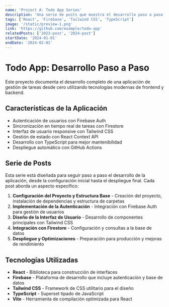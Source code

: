 ```yaml
---
name: 'Project A: Todo App Series'
description: 'Una serie de posts que muestra el desarrollo paso a paso de una aplicación de tareas usando React y Firebase.'
tags: ['React', 'Firebase', 'Tailwind CSS', 'TypeScript']
image: '/static/preview-1.png'
link: 'https://github.com/example/todo-app'
relatedPosts: ['2023-post', '2024-post']
startDate: '2024-01-01'
endDate: '2024-02-01'
---
```


# Todo App: Desarrollo Paso a Paso

Este proyecto documenta el desarrollo completo de una aplicación de gestión de tareas desde cero utilizando tecnologías modernas de frontend y backend.

## Características de la Aplicación

- Autenticación de usuarios con Firebase Auth
- Sincronización en tiempo real de tareas con Firestore
- Interfaz de usuario responsive con Tailwind CSS
- Gestión de estado con React Context API
- Desarrollo con TypeScript para mejor mantenibilidad
- Despliegue automático con GitHub Actions

## Serie de Posts

Esta serie está diseñada para seguir paso a paso el desarrollo de la aplicación, desde la configuración inicial hasta el despliegue final. Cada post aborda un aspecto específico:

1. **Configuración del Proyecto y Estructura Base** - Creación del proyecto, instalación de dependencias y estructura de carpetas
2. **Implementación de la Autenticación** - Integración con Firebase Auth para gestión de usuarios
3. **Diseño de la Interfaz de Usuario** - Desarrollo de componentes principales con Tailwind CSS
4. **Integración con Firestore** - Configuración y consultas a la base de datos
5. **Despliegue y Optimizaciones** - Preparación para producción y mejoras de rendimiento

## Tecnologías Utilizadas

- **React** - Biblioteca para construcción de interfaces
- **Firebase** - Plataforma de desarrollo que incluye autenticación y base de datos
- **Tailwind CSS** - Framework de CSS utilitario para el diseño
- **TypeScript** - Superset tipado de JavaScript
- **Vite** - Herramienta de compilación optimizada para React
